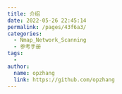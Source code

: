 ```yaml
---
title: 介绍
date: 2022-05-26 22:45:14
permalink: /pages/43f6a3/
categories:
  - Nmap_Network_Scanning
  - 参考手册
tags:
  - 
author: 
  name: opzhang
  link: https://github.com/opzhang
---
```

